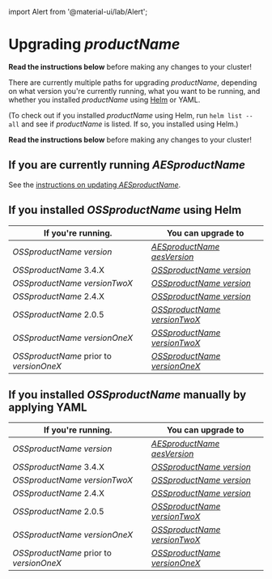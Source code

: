 import Alert from '@material-ui/lab/Alert';

# Upgrading $productName$

<Alert severity="warning">
  <b>Read the instructions below</b> before making any changes to your cluster!
</Alert>

There are currently multiple paths for upgrading $productName$, depending on what version you're currently
running, what you want to be running, and whether you installed $productName$ using [Helm](../helm) or
YAML.

(To check out if you installed $productName$ using Helm, run `helm list --all` and see if
$productName$ is listed. If so, you installed using Helm.)

<Alert severity="warning">
  <b>Read the instructions below</b> before making any changes to your cluster!
</Alert>

## If you are currently running $AESproductName$

See the [instructions on updating $AESproductName$](/docs/edge-stack/$aesDocsVersion$/topics/install/migration-matrix/).

## If you installed $OSSproductName$ using Helm

| If you're running.                      | You can upgrade to                                                                                                          |
|-----------------------------------------|-----------------------------------------------------------------------------------------------------------------------------|
| $OSSproductName$ $version$              | [$AESproductName$ $aesVersion$](/docs/edge-stack/$aesDocsVersion$/topics/install/upgrade/helm/emissary-3.5/edge-stack-3.X/) |
| $OSSproductName$ 3.4.X                  | [$OSSproductName$ $version$](../upgrade/helm/emissary-3.4/emissary-3.X)                                                     |
| $OSSproductName$ $versionTwoX$          | [$OSSproductName$ $version$](../upgrade/helm/emissary-2.5/emissary-3.X)                                                     |
| $OSSproductName$ 2.4.X                  | [$OSSproductName$ $version$](../upgrade/helm/emissary-2.4/emissary-2.X)                                                     |
| $OSSproductName$ 2.0.5                  | [$OSSproductName$ $versionTwoX$](../upgrade/helm/emissary-2.0/emissary-2.X)                                                 |
| $OSSproductName$ $versionOneX$          | [$OSSproductName$ $versionTwoX$](../upgrade/helm/emissary-1.14/emissary-2.X)                                                |
| $OSSproductName$ prior to $versionOneX$ | [$OSSproductName$ $versionOneX$](../../../../1.14/topics/install/upgrading)                                                 |

## If you installed $OSSproductName$ manually by applying YAML

| If you're running.                      | You can upgrade to                                                                                                          |
|-----------------------------------------|-----------------------------------------------------------------------------------------------------------------------------|
| $OSSproductName$ $version$              | [$AESproductName$ $aesVersion$](/docs/edge-stack/$aesDocsVersion$/topics/install/upgrade/yaml/emissary-3.5/edge-stack-3.X/) |
| $OSSproductName$ 3.4.X                  | [$OSSproductName$ $version$](../upgrade/yaml/emissary-3.4/emissary-3.X)                                                     |
| $OSSproductName$ $versionTwoX$          | [$OSSproductName$ $version$](../upgrade/yaml/emissary-2.5/emissary-3.X)                                                     |
| $OSSproductName$ 2.4.X                  | [$OSSproductName$ $version$](../upgrade/yaml/emissary-2.4/emissary-2.X)                                                     |
| $OSSproductName$ 2.0.5                  | [$OSSproductName$ $versionTwoX$](../upgrade/yaml/emissary-2.0/emissary-2.X)                                                 |
| $OSSproductName$ $versionOneX$          | [$OSSproductName$ $versionTwoX$](../upgrade/yaml/emissary-1.14/emissary-2.X)                                                |
| $OSSproductName$ prior to $versionOneX$ | [$OSSproductName$ $versionOneX$](../../../../1.14/topics/install/upgrading)                                                 |
